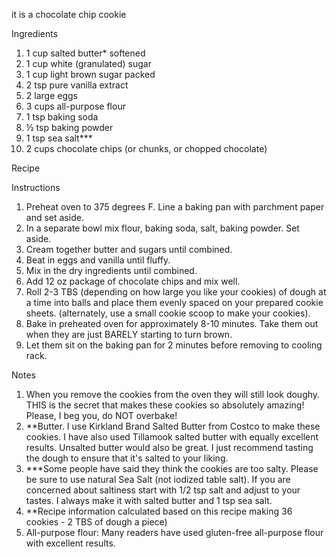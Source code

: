 it is a chocolate chip cookie

Ingredients
1. 1 cup salted butter* softened
2. 1 cup white (granulated) sugar
3. 1 cup light brown sugar packed
4. 2 tsp pure vanilla extract
5. 2 large eggs
6. 3 cups all-purpose flour
7. 1 tsp baking soda
8. ½ tsp baking powder
9. 1 tsp sea salt***
10. 2 cups chocolate chips (or chunks, or chopped chocolate)


Recipe


Instructions
1. Preheat oven to 375 degrees F. Line a baking pan with parchment paper and set aside.
2. In a separate bowl mix flour, baking soda, salt, baking powder. Set aside.
3. Cream together butter and sugars until combined.
4. Beat in eggs and vanilla until fluffy.
5. Mix in the dry ingredients until combined.
6. Add 12 oz package of chocolate chips and mix well.
7. Roll 2-3 TBS (depending on how large you like your cookies) of dough at a time into balls and place them evenly spaced on your prepared cookie sheets. (alternately, use a small cookie scoop to make your cookies).
8. Bake in preheated oven for approximately 8-10 minutes. Take them out when they are just BARELY starting to turn brown.
9. Let them sit on the baking pan for 2 minutes before removing to cooling rack.

Notes
1. When you remove the cookies from the oven they will still look doughy. THIS is the secret that makes these cookies so absolutely amazing! Please, I beg you, do NOT overbake!
2. **Butter. I use Kirkland Brand Salted Butter from Costco to make these cookies. I have also used Tillamook salted butter with equally excellent results. Unsalted butter would also be great. I just recommend tasting the dough to ensure that it's salted to your liking.
3. ***Some people have said they think the cookies are too salty. Please be sure to use natural Sea Salt (not iodized table salt). If you are concerned about saltiness start with 1/2 tsp salt and adjust to your tastes. I always make it with salted butter and 1 tsp sea salt. 
4. **Recipe information calculated based on this recipe making 36 cookies - 2 TBS of dough a piece)
5. All-purpose flour: Many readers have used gluten-free all-purpose flour with excellent results. 
